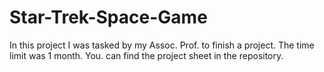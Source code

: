 # Star-Trek-Space-Game
In this project I was tasked by my Assoc. Prof. to finish a project. The time limit was 1 month. You. can find the project sheet in the repository.
